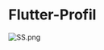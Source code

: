 # Flutter-Profil
![SS.png](https://user-images.githubusercontent.com/88552650/161094337-0e235d2d-91a0-45d8-9d9d-f10ea58977a4.png)
